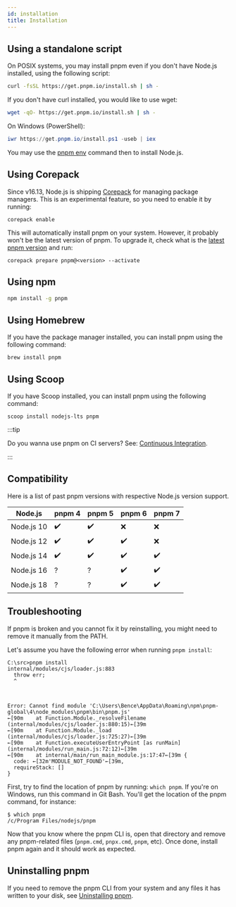 ```yaml
---
id: installation
title: Installation
---
```


## Using a standalone script

On POSIX systems, you may install pnpm even if you don't have Node.js installed, using the following script:

```sh
curl -fsSL https://get.pnpm.io/install.sh | sh -
```

If you don't have curl installed, you would like to use wget:

```sh
wget -qO- https://get.pnpm.io/install.sh | sh -
```

On Windows (PowerShell):

```powershell
iwr https://get.pnpm.io/install.ps1 -useb | iex
```

You may use the [pnpm env] command then to install Node.js.

## Using Corepack

Since v16.13, Node.js is shipping [Corepack](https://nodejs.org/api/corepack.html) for managing package managers. This is an experimental feature, so you need to enable it by running:

```
corepack enable
```

This will automatically install pnpm on your system. However, it probably won't be the latest version of pnpm. To upgrade it, check what is the [latest pnpm version](https://github.com/pnpm/pnpm/releases/latest) and run:

```
corepack prepare pnpm@<version> --activate
```

## Using npm

```sh
npm install -g pnpm
```

## Using Homebrew

If you have the package manager installed, you can install pnpm using the following command:

```
brew install pnpm
```

## Using Scoop

If you have Scoop installed, you can install pnpm using the following command:

```
scoop install nodejs-lts pnpm
```

:::tip

Do you wanna use pnpm on CI servers? See: [Continuous Integration](./continuous-integration.md).

:::

## Compatibility

Here is a list of past pnpm versions with respective Node.js version support.

| Node.js    | pnpm 4 | pnpm 5 | pnpm 6 | pnpm 7 |
|------------|--------|--------|--------|--------|
| Node.js 10 | ✔️      | ✔️      | ❌     | ❌     |
| Node.js 12 | ✔️      | ✔️      | ✔️      | ❌     |
| Node.js 14 | ✔️      | ✔️      | ✔️      | ✔️      |
| Node.js 16 | ?️      | ?️      | ✔️      | ✔️      |
| Node.js 18 | ?️      | ?️      | ✔️      | ✔️      |

## Troubleshooting

If pnpm is broken and you cannot fix it by reinstalling, you might need to remove it manually from the PATH.

Let's assume you have the following error when running `pnpm install`:

```
C:\src>pnpm install
internal/modules/cjs/loader.js:883
  throw err;
  ^



Error: Cannot find module 'C:\Users\Bence\AppData\Roaming\npm\pnpm-global\4\node_modules\pnpm\bin\pnpm.js'
←[90m    at Function.Module._resolveFilename (internal/modules/cjs/loader.js:880:15)←[39m
←[90m    at Function.Module._load (internal/modules/cjs/loader.js:725:27)←[39m
←[90m    at Function.executeUserEntryPoint [as runMain] (internal/modules/run_main.js:72:12)←[39m
←[90m    at internal/main/run_main_module.js:17:47←[39m {
  code: ←[32m'MODULE_NOT_FOUND'←[39m,
  requireStack: []
}
```

First, try to find the location of pnpm by running: `which pnpm`. If you're on Windows, run this command in Git Bash.
You'll get the location of the pnpm command, for instance:

```
$ which pnpm
/c/Program Files/nodejs/pnpm
```

Now that you know where the pnpm CLI is, open that directory and remove any pnpm-related files (`pnpm.cmd`, `pnpx.cmd`, `pnpm`, etc).
Once done, install pnpm again and it should work as expected.

## Uninstalling pnpm

If you need to remove the pnpm CLI from your system and any files it has written to your disk, see [Uninstalling pnpm].

[Uninstalling pnpm]: ./uninstall.md
[pnpm env]: ./cli/env.md
